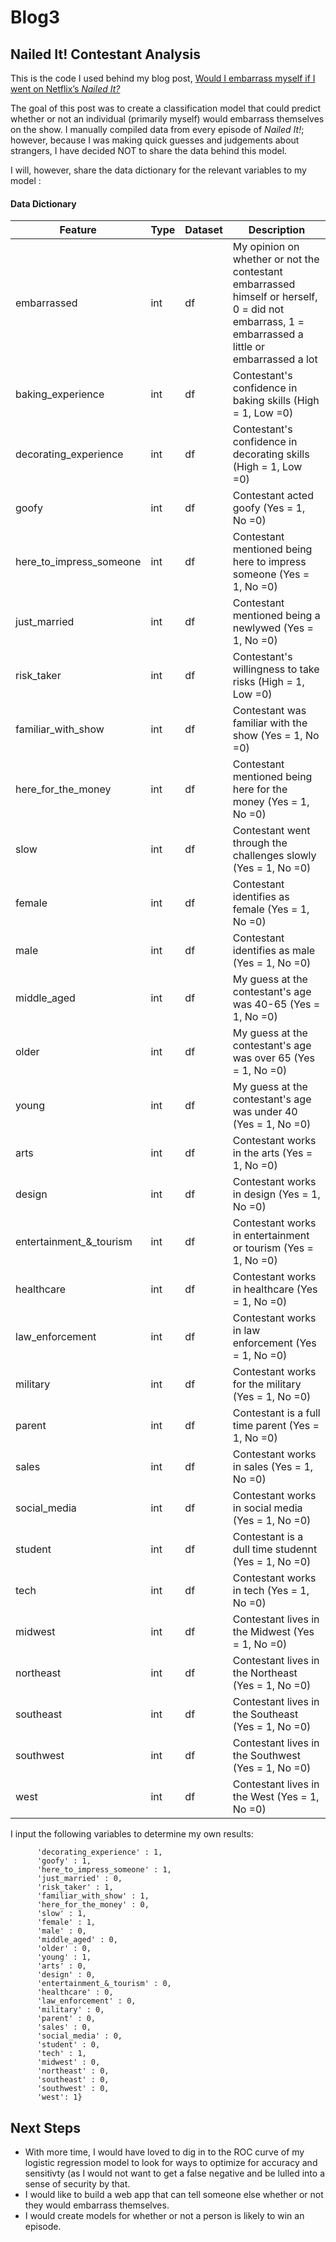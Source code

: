 # Blog3
## Nailed It! Contestant Analysis

This is the code I used behind my blog post, [Would I embarrass myself if I went on Netflix’s *Nailed It?*](https://medium.com/swlh/would-i-embarrass-myself-if-i-went-on-netflixs-nailed-it-9e3ae8ff6b5a)

The goal of this post was to create a classification model that could predict whether or not an individual (primarily myself) would embarrass themselves on the show. I manually compiled data from every episode of *Nailed It!*; however, because I was making quick guesses and judgements about strangers, I have decided NOT to share the data behind this model. 

I will, however, share the data dictionary for the relevant variables to my model : 
#### Data Dictionary
|Feature|Type|Dataset|Description|
|---|---|---|---|
|embarrassed|int|df|My opinion on whether or not the contestant embarrassed himself or herself, 0 = did not embarrass, 1 = embarrassed a little or embarrassed a lot|
|baking_experience|int|df|Contestant's confidence in baking skills (High = 1, Low =0)| 
|decorating_experience|int|df|Contestant's confidence in decorating skills (High = 1, Low =0)| 
|goofy|int|df|Contestant acted goofy (Yes = 1, No =0)| 
|here_to_impress_someone|int|df|Contestant mentioned being here to impress someone (Yes = 1, No =0)|
|just_married|int|df|Contestant mentioned being a newlywed (Yes = 1, No =0)|
|risk_taker|int|df|Contestant's willingness to take risks (High = 1, Low =0)|
|familiar_with_show|int|df|Contestant was familiar with the show (Yes = 1, No =0)|
|here_for_the_money|int|df|Contestant mentioned being here for the money (Yes = 1, No =0)|
|slow|int|df|Contestant went through the challenges slowly (Yes = 1, No =0)|
|female|int|df|Contestant identifies as female (Yes = 1, No =0)|
|male|int|df|Contestant identifies as male (Yes = 1, No =0)|
|middle_aged|int|df|My guess at the contestant's age was 40-65 (Yes = 1, No =0)|
|older|int|df|My guess at the contestant's age was over 65 (Yes = 1, No =0)|
|young|int|df|My guess at the contestant's age was under 40 (Yes = 1, No =0)|
|arts|int|df|Contestant works in the arts (Yes = 1, No =0)|
|design|int|df|Contestant works in design (Yes = 1, No =0)|
|entertainment_&_tourism|int|df|Contestant works in entertainment or tourism (Yes = 1, No =0)|
|healthcare|int|df|Contestant works in healthcare (Yes = 1, No =0)|
|law_enforcement|int|df|Contestant works in law enforcement (Yes = 1, No =0)|
|military|int|df|Contestant works for the military (Yes = 1, No =0)|
|parent|int|df|Contestant is a full time parent (Yes = 1, No =0)|
|sales|int|df|Contestant works in sales (Yes = 1, No =0)|
|social_media|int|df|Contestant works in social media (Yes = 1, No =0)|
|student|int|df|Contestant is a dull time studennt (Yes = 1, No =0)|
|tech|int|df|Contestant works in tech (Yes = 1, No =0)|
|midwest|int|df|Contestant lives in the Midwest (Yes = 1, No =0)|
|northeast|int|df|Contestant lives in the Northeast (Yes = 1, No =0)|
|southeast|int|df|Contestant lives in the Southeast (Yes = 1, No =0)|
|southwest|int|df|Contestant lives in the Southwest (Yes = 1, No =0)|
|west|int|df|Contestant lives in the West (Yes = 1, No =0)|

I input the following variables to determine my own results: 
```me = {'baking_experience' : 0, 
      'decorating_experience' : 1, 
      'goofy' : 1, 
      'here_to_impress_someone' : 1,
      'just_married' : 0, 
      'risk_taker' : 1,
      'familiar_with_show' : 1, 
      'here_for_the_money' : 0, 
      'slow' : 1, 
      'female' : 1, 
      'male' : 0,
      'middle_aged' : 0, 
      'older' : 0, 
      'young' : 1, 
      'arts' : 0, 
      'design' : 0,
      'entertainment_&_tourism' : 0, 
      'healthcare' : 0, 
      'law_enforcement' : 0, 
      'military' : 0,
      'parent' : 0, 
      'sales' : 0, 
      'social_media' : 0, 
      'student' : 0, 
      'tech' : 1, 
      'midwest' : 0,
      'northeast' : 0,
      'southeast' : 0, 
      'southwest' : 0, 
      'west': 1}
```
## Next Steps
- With more time, I would have loved to dig in to the ROC curve of my logistic regression model to look for ways to optimize for accuracy and sensitivty (as I would not want to get a false negative and be lulled into a sense of security by that.
- I would like to build a web app that can tell someone else whether or not they would embarrass themselves. 
- I would create models for whether or not a person is likely to win an episode. 
